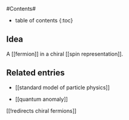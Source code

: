 
#Contents#
* table of contents
{:toc}

## Idea

A [[fermion]] in a chiral [[spin representation]].

## Related entries

* [[standard model of particle physics]]

* [[quantum anomaly]]

[[!redirects chiral fermions]]

